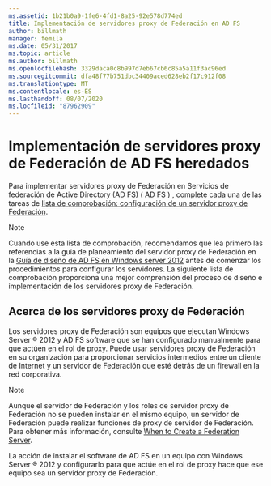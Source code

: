 ```yaml
---
ms.assetid: 1b21b0a9-1fe6-4fd1-8a25-92e578d774ed
title: Implementación de servidores proxy de Federación en AD FS
author: billmath
manager: femila
ms.date: 05/31/2017
ms.topic: article
ms.author: billmath
ms.openlocfilehash: 3329daca0c8b997d7eb67cb6c85a5a11f3ac96ed
ms.sourcegitcommit: dfa48f77b751dbc34409aced628eb2f17c912f08
ms.translationtype: MT
ms.contentlocale: es-ES
ms.lasthandoff: 08/07/2020
ms.locfileid: "87962909"
---
```

# <a name="deploying-legacy-ad-fs-federation-server-proxies"></a>Implementación de servidores proxy de Federación de AD FS heredados

Para implementar servidores proxy de Federación en Servicios de federación de Active Directory (AD FS) \( AD FS \) , complete cada una de las tareas de [lista de comprobación: configuración de un servidor proxy de Federación](Checklist--Setting-Up-a-Federation-Server-Proxy.md).

> [!NOTE]
> Cuando use esta lista de comprobación, recomendamos que lea primero las referencias a la guía de planeamiento del servidor proxy de Federación en la [Guía de diseño de AD FS en Windows server 2012](../design/ad-fs-design-guide-in-windows-server-2012.md) antes de comenzar los procedimientos para configurar los servidores. La siguiente lista de comprobación proporciona una mejor comprensión del proceso de diseño e implementación de los servidores proxy de Federación.

## <a name="about-federation-server-proxies"></a>Acerca de los servidores proxy de Federación
Los servidores proxy de Federación son equipos que ejecutan Windows Server &reg; 2012 y AD FS software que se han configurado manualmente para que actúen en el rol de proxy. Puede usar servidores proxy de Federación en su organización para proporcionar servicios intermedios entre un cliente de Internet y un servidor de Federación que esté detrás de un firewall en la red corporativa.

> [!NOTE]
> Aunque el servidor de Federación y los roles de servidor proxy de Federación no se pueden instalar en el mismo equipo, un servidor de Federación puede realizar funciones de proxy de servidor de Federación. Para obtener más información, consulte [When to Create a Federation Server](/previous-versions/windows/it-pro/windows-server-2012-R2-and-2012/dd807101(v=ws.11)).

La acción de instalar el software de AD FS en un equipo con Windows Server &reg; 2012 y configurarlo para que actúe en el rol de proxy hace que ese equipo sea un servidor proxy de Federación.

